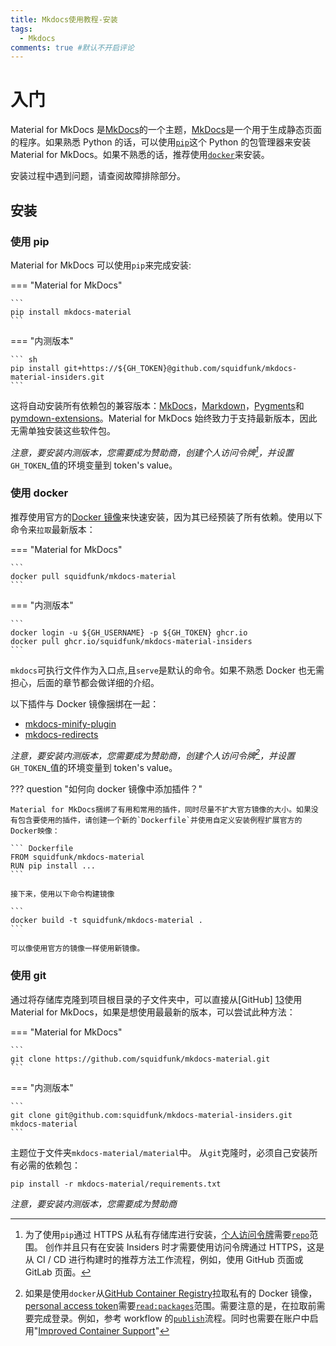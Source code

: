 ```yaml
---
title: Mkdocs使用教程-安装
tags:
  - Mkdocs
comments: true #默认不开启评论
---
```


# 入门

Material for MkDocs 是[MkDocs][1]的一个主题，[MkDocs][1]是一个用于生成静态页面的程序。如果熟悉 Python 的话，可以使用[`pip`][2]这个 Python 的包管理器来安装 Material for MkDocs。如果不熟悉的话，推荐使用[`docker`][3]来安装。

安装过程中遇到问题，请查阅故障排除部分。

[1]: https://www.mkdocs.org
[2]: #pip
[3]: #docker

## 安装

### 使用 pip

Material for MkDocs 可以使用`pip`来完成安装:

=== "Material for MkDocs"

    ```
    pip install mkdocs-material
    ```

=== "内测版本"

    ``` sh
    pip install git+https://${GH_TOKEN}@github.com/squidfunk/mkdocs-material-insiders.git
    ```

这将自动安装所有依赖包的兼容版本：[MkDocs][1]，[Markdown][5]，[Pygments][6]和[pymdown-extensions][7]。Material for MkDocs 始终致力于支持最新版本，因此无需单独安装这些软件包。

_注意，要安装内测版本，您需要成为赞助商，创建个人访问令牌[^1]，并设置_`GH_TOKEN`\_值的环境变量到 token's value。

[^1]: 为了使用`pip`通过 HTTPS 从私有存储库进行安装，[个人访问令牌][14]需要[`repo`][15]范围。 创作并且只有在安装 Insiders 时才需要使用访问令牌通过 HTTPS，这是从 CI / CD 进行构建时的推荐方法工作流程，例如，使用 GitHub 页面或 GitLab 页面。

[5]: https://python-markdown.github.io/
[6]: https://pygments.org/
[7]: https://facelessuser.github.io/pymdown-extensions/

### 使用 docker

推荐使用官方的[Docker 镜像][10]来快速安装，因为其已经预装了所有依赖。使用以下命令来`拉取`最新版本：

=== "Material for MkDocs"

    ```
    docker pull squidfunk/mkdocs-material
    ```

=== "内测版本"

    ```
    docker login -u ${GH_USERNAME} -p ${GH_TOKEN} ghcr.io
    docker pull ghcr.io/squidfunk/mkdocs-material-insiders
    ```

`mkdocs`可执行文件作为入口点,且`serve`是默认的命令。如果不熟悉 Docker 也无需担心，后面的章节都会做详细的介绍。

以下插件与 Docker 镜像捆绑在一起：

- [mkdocs-minify-plugin][11]
- [mkdocs-redirects][12]

_注意，要安装内测版本，您需要成为赞助商，创建个人访问令牌[^2]，并设置_`GH_TOKEN`\_值的环境变量到 token's value。

[^2]: 如果是使用`docker`从[GitHub Container Registry][18]拉取私有的 Docker 镜像，[personal access token][14]需要[`read:packages`][15]范围。需要注意的是，在拉取前需要完成登录。例如，参考 workflow 的[`publish`][19]流程。同时也需要在账户中启用"[Improved Container Support][20]"

[10]: https://hub.docker.com/r/squidfunk/mkdocs-material/
[11]: https://github.com/byrnereese/mkdocs-minify-plugin
[12]: https://github.com/datarobot/mkdocs-redirects

??? question "如何向 docker 镜像中添加插件？"

    Material for MkDocs捆绑了有用和常用的插件，同时尽量不扩大官方镜像的大小。如果没有包含要使用的插件，请创建一个新的`Dockerfile`并使用自定义安装例程扩展官方的Docker映像：

    ``` Dockerfile
    FROM squidfunk/mkdocs-material
    RUN pip install ...
    ```

    接下来，使用以下命令构建镜像

    ```
    docker build -t squidfunk/mkdocs-material .
    ```

    可以像使用官方的镜像一样使用新镜像。

### 使用 git

通过将存储库克隆到项目根目录的子文件夹中，可以直接从[GitHub] [13]使用 Material for MkDocs，如果是想使用最最新的版本，可以尝试此种方法：

=== "Material for MkDocs"

    ```
    git clone https://github.com/squidfunk/mkdocs-material.git
    ```

=== "内测版本"

    ```
    git clone git@github.com:squidfunk/mkdocs-material-insiders.git mkdocs-material
    ```

主题位于文件夹`mkdocs-material/material`中。 从`git`克隆时，必须自己安装所有必需的依赖包：

```
pip install -r mkdocs-material/requirements.txt
```

_注意，要安装内测版本，您需要成为赞助商_

[13]: https://github.com/squidfunk/mkdocs-material
[14]: https://docs.github.com/en/github/authenticating-to-github/creating-a-personal-access-token
[15]: https://docs.github.com/en/developers/apps/scopes-for-oauth-apps#available-scopes
[18]: https://docs.github.com/en/free-pro-team@latest/packages/getting-started-with-github-container-registry/about-github-container-registry
[19]: https://github.com/squidfunk/mkdocs-material/blob/master/.github/workflows/publish.yml
[20]: https://docs.github.com/en/free-pro-team@latest/packages/guides/enabling-improved-container-support
